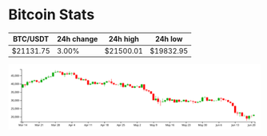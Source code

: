 # Bitcoin Stats

BTC/USDT|24h change|24h high|24h low|
|---|---|---|---|
|$21131.75|3.00%|$21500.01|$19832.95|

<img src="./chart.svg">
